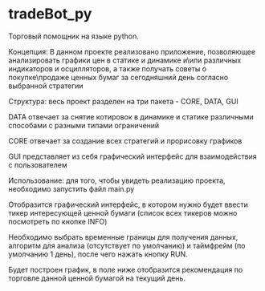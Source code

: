 # tradeBot_py
Торговый помощник на языке python.

Концепция:
В данном проекте реализовано приложение,
позволяющее анализировать графики цен в статике и динамике 
и\или различных индикаторов и осцилляторов, 
а также получать советы о покупке\продаже ценных бумаг
за сегодняшний день согласно выбранной стратегии

Структура:
весь проект разделен на три пакета - CORE, DATA, GUI

DATA отвечает за снятие котировок в динамике и статике 
различными способами с разными типами ограничений 

CORE отвечает за создание всех стратегий и прорисовку графиков

GUI представляет из себя графический интерфейс для взаимодействия с пользователем

Использование:
для того, чтобы увидеть реализацию проекта, необходимо 
запустить файл main.py

Отобразится графический интерфейс, в котором нужно будет 
ввести тикер интересующей ценной бумаги
(список всех тикеров можно посмотреть по кнопке INFO)

Необходимо выбрать временные границы для получения данных, 
алгоритм для анализа (отсутствует по умолчанию)
и таймфрейм (по умолчанию 1 день), после чего нажать кнопку RUN.

Будет построен график, 
в поле ниже отобразится рекомендация по торговле данной ценной бумагой на текущий день.
